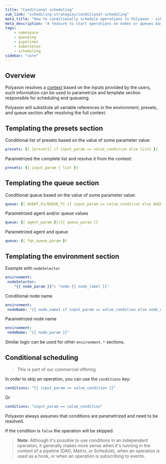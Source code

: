 ```yaml
---
title: "Conditional scheduling"
sub_link: "scheduling-strategies/conditional-scheduling"
meta_title: "How to conditionally schedule operations in Polyaxon - scheduling strategies"
meta_description: "A feature to start operations on nodes or queues based on inputs data or to completely skip scheduling."
tags:
    - namespace
    - queueing
    - pipelines
    - kubernetes
    - scheduling
sidebar: "core"
---
```


## Overview

Polyaxon resolves a [context](/docs/core/context/) based on the inputs provided by the users, such information can be used to parametrize and template section responsible for scheduling and queueing.

Polyaxon will substitute all variable references in the environment, presets, and queue section after resolving the full context.

## Templating the presets section

Conditional list of presets based on the value of some parameter value:

```yaml
presets: {{ [preset1] if input_param == value_condition else list2 }}
```

Parametrized the complete list and resolve it from the context:

```yaml
presets: {{ input_param | list }}
```

## Templating the queue section

Conditional queue based on the value of some parameter value:

```yaml
queue: {{ AGENT_X1/QUEUE_Y1 if input_param == value_condition else AGENT_2/QUEUE_2 }}
```

Parametrized agent and/or queue values

```yaml
queue: {{ agent_param }}/{{ queue_param }}
```

Parametrized agent and queue

```yaml
queue: {{ fqn_queue_param }}
```


## Templating the environment section

Example with `nodeSelector`

```yaml
environment:
 nodeSelector:
    "{{ node_param }}": "node-{{ node_label }}"
```

Conditional node name

```yaml
environment:
 nodeName: "{{ node_name1 if input_param == value_condition else node_name2 }}"
```

Parametrized node name

```yaml
environment:
 nodeName: "{{ node_param }}"
```

Similar logic can be used for other `environment.*` sections.

## Conditional scheduling

<blockquote class="commercial">This is part of our commercial offering.</blockquote>

In order to skip an operation, you can use the `conditions` key:

```yaml
conditions: "{{ input_param == value_condition }}"
```

Or

```yaml
conditions: "input_param == value_condition"
```

Polyaxon always assumes that conditions are parametrized and need to be resolved.

If the condition is `false` the operation will be skipped.

> **Note**: Although it's possible to use conditions in an independent operation, 
it generally makes more sense when it's running in the context of a pipeline (DAG, Matrix, or Schedule), when an operation is used as a hook, or when an operation is subscribing to events.

